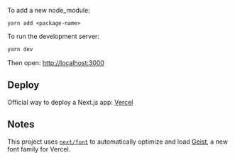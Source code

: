 To add a new node_module:
```
yarn add <package-name>
```

To run the development server:
```bash
yarn dev
```
Then open: [http://localhost:3000](http://localhost:3000)



## Deploy

Official way to deploy a Next.js app: [Vercel](https://vercel.com/new?utm_medium=default-template&filter=next.js&utm_source=create-next-app&utm_campaign=create-next-app-readme)

## Notes

This project uses [`next/font`](https://nextjs.org/docs/app/building-your-application/optimizing/fonts) to automatically optimize and load [Geist](https://vercel.com/font), a new font family for Vercel.